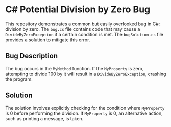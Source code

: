 # C# Potential Division by Zero Bug

This repository demonstrates a common but easily overlooked bug in C#: division by zero. The `bug.cs` file contains code that may cause a `DivideByZeroException` if a certain condition is met. The `bugSolution.cs` file provides a solution to mitigate this error.

## Bug Description
The bug occurs in the `MyMethod` function. If the `MyProperty` is zero, attempting to divide 100 by it will result in a `DivideByZeroException`, crashing the program.

## Solution
The solution involves explicitly checking for the condition where `MyProperty` is 0 before performing the division. If `MyProperty` is 0, an alternative action, such as printing a message, is taken.